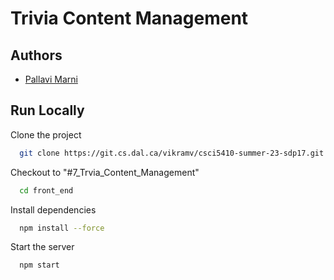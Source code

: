 # Trivia Content Management


## Authors


* [Pallavi Marni](pl381965@dal.ca) 




## Run Locally

Clone the project

```bash
  git clone https://git.cs.dal.ca/vikramv/csci5410-summer-23-sdp17.git
```
Checkout to "#7_Trvia_Content_Management"

```bash
  cd front_end
```


Install dependencies

```bash
  npm install --force
```

Start the server

```bash
  npm start
```




